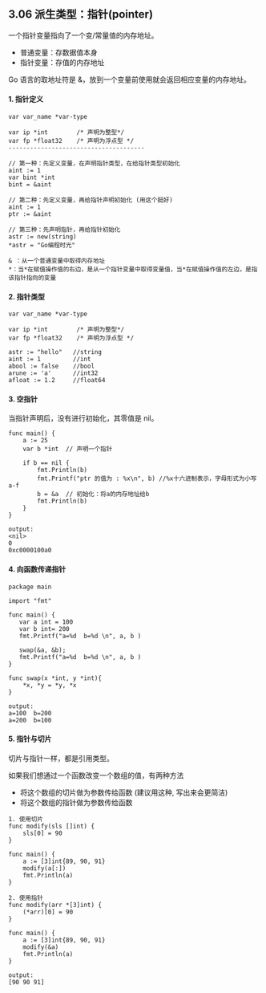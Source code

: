 ## 3.06 派生类型：指针(pointer)

一个指针变量指向了一个变/常量值的内存地址。

- 普通变量：存数据值本身
- 指针变量：存值的内存地址

Go 语言的取地址符是 &，放到一个变量前使用就会返回相应变量的内存地址。

#### 1. 指针定义

```
var var_name *var-type

var ip *int        /* 声明为整型*/
var fp *float32    /* 声明为浮点型 */
--------------------------------------

// 第一种：先定义变量，在声明指针类型，在给指针类型初始化
aint := 1
var bint *int
bint = &aint

// 第二种：先定义变量，再给指针声明初始化 (用这个挺好)
aint := 1
ptr := &aint

// 第三种：先声明指针，再给指针初始化
astr := new(string)
*astr = "Go编程时光"

& ：从一个普通变量中取得内存地址
*：当*在赋值操作值的右边，是从一个指针变量中取得变量值，当*在赋值操作值的左边，是指该指针指向的变量
```

#### 2. 指针类型

```
var var_name *var-type

var ip *int        /* 声明为整型*/
var fp *float32    /* 声明为浮点型 */

astr := "hello"   //string
aint := 1         //int
abool := false    //bool
arune := 'a'      //int32
afloat := 1.2     //float64
```

#### 3. 空指针

当指针声明后，没有进行初始化，其零值是 nil。

```
func main() {
    a := 25
    var b *int  // 声明一个指针

    if b == nil {
        fmt.Println(b)
        fmt.Printf("ptr 的值为 : %x\n", b) //%x十六进制表示，字母形式为小写 a-f
        b = &a  // 初始化：将a的内存地址给b
        fmt.Println(b)
    }
}

output:
<nil>
0
0xc0000100a0
```

#### 4. 向函数传递指针

```
package main

import "fmt"

func main() {
   var a int = 100
   var b int= 200
   fmt.Printf("a=%d  b=%d \n", a, b )

   swap(&a, &b);
   fmt.Printf("a=%d  b=%d \n", a, b )
}

func swap(x *int, y *int){
    *x, *y = *y, *x
}

output:
a=100  b=200
a=200  b=100
```

#### 5. 指针与切片

切片与指针一样，都是引用类型。

如果我们想通过一个函数改变一个数组的值，有两种方法

- 将这个数组的切片做为参数传给函数 (建议用这种, 写出来会更简洁)
- 将这个数组的指针做为参数传给函数

```
1. 使用切片
func modify(sls []int) {
    sls[0] = 90
}

func main() {
    a := [3]int{89, 90, 91}
    modify(a[:])
    fmt.Println(a)
}

2. 使用指针
func modify(arr *[3]int) {
    (*arr)[0] = 90
}

func main() {
    a := [3]int{89, 90, 91}
    modify(&a)
    fmt.Println(a)
}

output:
[90 90 91]
```
